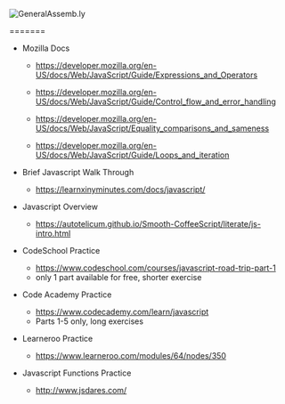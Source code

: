 
![GeneralAssemb.ly](https://github.com/generalassembly/ga-ruby-on-rails-for-devs/raw/master/images/ga.png "GeneralAssemb.ly")

 
=======


* Mozilla Docs
	* https://developer.mozilla.org/en-US/docs/Web/JavaScript/Guide/Expressions_and_Operators

	* https://developer.mozilla.org/en-US/docs/Web/JavaScript/Guide/Control_flow_and_error_handling

	* https://developer.mozilla.org/en-US/docs/Web/JavaScript/Equality_comparisons_and_sameness

	* https://developer.mozilla.org/en-US/docs/Web/JavaScript/Guide/Loops_and_iteration

* Brief Javascript Walk Through
	* https://learnxinyminutes.com/docs/javascript/

* Javascript Overview
	* https://autotelicum.github.io/Smooth-CoffeeScript/literate/js-intro.html

* CodeSchool Practice
  * https://www.codeschool.com/courses/javascript-road-trip-part-1
  * only 1 part available for free, shorter exercise

* Code Academy Practice
  * https://www.codecademy.com/learn/javascript 
  * Parts 1-5 only, long exercises

* Learneroo Practice
	* https://www.learneroo.com/modules/64/nodes/350

* Javascript Functions Practice
	* http://www.jsdares.com/



